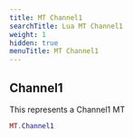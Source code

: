 ```yaml
---
title: MT Channel1
searchTitle: Lua MT Channel1
weight: 1
hidden: true
menuTitle: MT Channel1
---
```

## Channel1

This represents a Channel1 MT
```lua
MT.Channel1
```